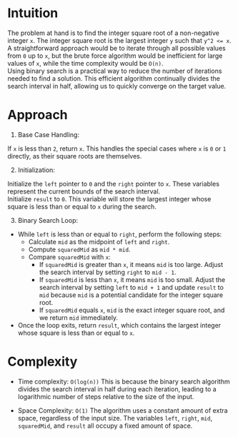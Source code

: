 # Intuition

The problem at hand is to find the integer square root of a non-negative integer `x`. The integer square root is the largest integer `y` such that
`y^2 <= x`.  
A straightforward approach would be to iterate through all possible values from `0` up to `x`, but the brute force algorithm would be inefficient for large values of `x`, while the time complexity would be `O(n)`.  
Using binary search is a practical way to reduce the number of iterations needed to find a solution. This efficient algorithm continually divides the search interval in half, allowing us to quickly converge on the target value.

# Approach

1. Base Case Handling:

If `x` is less than `2`, return `x`. This handles the special cases where `x` is `0` or `1` directly, as their square roots are themselves.

2. Initialization:

Initialize the `left` pointer to `0` and the `right` pointer to `x`. These variables represent the current bounds of the search interval.  
Initialize `result` to `0`. This variable will store the largest integer whose square is less than or equal to `x` during the search.

3. Binary Search Loop:

- While `left` is less than or equal to `right`, perform the following steps:
    - Calculate `mid` as the midpoint of `left` and `right`.
    - Compute `squaredMid` as `mid * mid`.
    - Compare `squaredMid` with `x`:
        - If `squaredMid` is greater than `x`, it means `mid` is too large. Adjust the search interval by setting `right` to `mid - 1`.
        - If `squaredMid` is less than `x`, it means `mid` is too small. Adjust the search interval by setting `left` to `mid + 1` and update `result` to `mid` because `mid` is a potential candidate for the integer square root.
        - If `squaredMid` equals `x`, `mid` is the exact integer square root, and we return `mid` immediately.
- Once the loop exits, return `result`, which contains the largest integer whose square is less than or equal to `x`.

# Complexity

- Time complexity: `O(log(n))`
  This is because the binary search algorithm divides the search interval in half during each iteration, leading to a logarithmic number of steps relative to the size of the input.

- Space Complexity: `O(1)`
  The algorithm uses a constant amount of extra space, regardless of the input size. The variables `left`, `right`, `mid`, `squaredMid`, and `result` all occupy a fixed amount of space.
